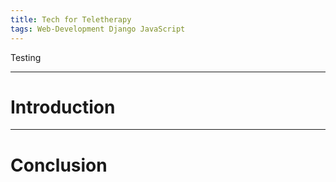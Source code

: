 ```yaml
---
title: Tech for Teletherapy
tags: Web-Development Django JavaScript 
---
```

Testing

<!--more-->
---

# Introduction


---

# Conclusion